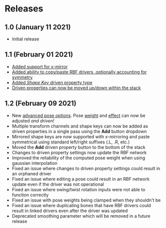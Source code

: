 # Releases

## 1.0 (January 11 2021)

- Initial release

## 1.1 (February 01 2021)

- [Added support for x-mirror](../using-x-mirror)
- [Added ability to copy/paste RBF drivers, optionally accounting for symmetry](../managing-drivers#copying-pasting-drivers)
- [Added *Shape Key* driven property type](../driven-properties#shape-key)
- [Driven properties can now be moved up/down within the stack](../driven-properties)
  
## 1.2 (February 09 2021)

- New [advanced pose options](../poses#advanced-pose-options). Pose [weight](../poses#pose-weight) and [effect](../poses/#pose-effect) can now be adjusted *and driven*!
- Multiple transform channels and shape keys can now be added as driven properties in a single pass using the **Add** button dropdown
- Mirrored shape keys are now supported with x-mirroring and paste symmetrical using standard left/right suffixes (.L, .R, etc.)
- Moved the **Add** driven property button to the bottom of the stack
- Changes to driven property settings now update the RBF network
- Improved the reliability of the computed pose weight when using gaussian interpolation
- Fixed an issue where changes to driven property settings could result in an orphaned driver
- Fixed an issue where editing a pose could result in an RBF network update even if the driver was not operational
- Fixed an issue where swing/twist rotation inputs were not able to function correctly
- Fixed an issue with pose weights being clamped when they shouldn't be
- Fixed an issue where duplicating bones that have RBF drivers could result in linked drivers even after the driver was updated
- Deprecated smoothing parameter which will be removed in a future release
